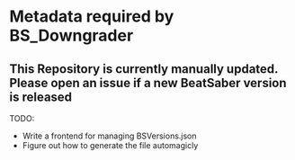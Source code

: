 # Metadata required by BS_Downgrader

## This Repository is currently manually updated. Please open an issue if a new BeatSaber version is released


TODO: 
- Write a frontend for managing BSVersions.json
- Figure out how to generate the file automagicly
